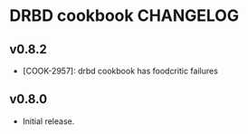 DRBD cookbook CHANGELOG
=======================

v0.8.2
------
- [COOK-2957]: drbd cookbook has foodcritic failures

v0.8.0
------
- Initial release.
